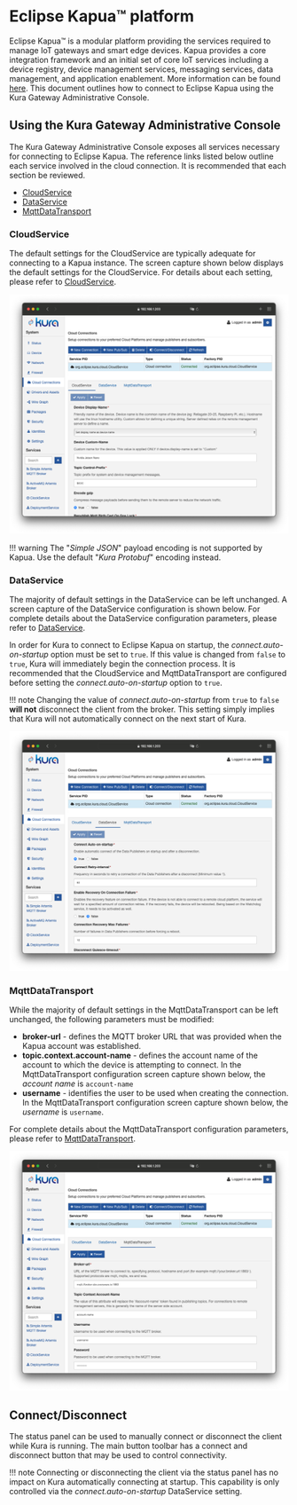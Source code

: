 # Eclipse Kapua&trade; platform

Eclipse Kapua™ is a modular platform providing the services required to manage IoT gateways and smart edge devices. Kapua provides a core integration framework and an initial set of core IoT services including a device registry, device management services, messaging services, data management, and application enablement. More information can be found [here](https://www.eclipse.org/kapua/). This document outlines how to connect to Eclipse Kapua using the Kura Gateway Administrative Console.

## Using the Kura Gateway Administrative Console

The Kura Gateway Administrative Console exposes all services necessary for connecting to Eclipse Kapua. The reference links listed below outline each service involved in the cloud connection. It is recommended that each section be reviewed.

- [CloudService](#cloudservice)
- [DataService](#dataservice)
- [MqttDataTransport](#mqttdatatransport)

### CloudService

The default settings for the CloudService are typically adequate for connecting to a Kapua instance. The screen capture shown below displays the default settings for the CloudService. For details about each setting, please refer to [CloudService](../cloud-api/built-in-cloud.md#cloudservice).

![](images/cloudService.png)

!!! warning
    The "*Simple JSON*" payload encoding is not supported by Kapua. Use the default "*Kura Protobuf*" encoding instead.

### DataService

The majority of default settings in the DataService can be left unchanged. A screen capture of the DataService configuration is shown below. For complete details about the DataService configuration parameters, please refer to [DataService](../cloud-api/built-in-cloud.md#dataservice).

In order for Kura to connect to Eclipse Kapua on startup, the *connect.auto-on-startup* option must be set to `true`. If this value is changed from `false` to `true`, Kura will immediately begin the connection process. It is recommended that the CloudService and MqttDataTransport are configured before setting the *connect.auto-on-startup* option to `true`.

!!! note
    Changing the value of *connect.auto-on-startup* from `true` to `false` **will not** disconnect the client from the broker. This setting simply implies that Kura will not automatically connect on the next start of Kura.

![](images/dataService.png)

### MqttDataTransport

While the majority of default settings in the MqttDataTransport can be left unchanged, the following parameters must be modified:

- **broker-url** - defines the MQTT broker URL that was provided when the Kapua account was established.
- **topic.context.account-name** - defines the account name of the account to which the device is attempting to connect. In the MqttDataTransport configuration screen capture shown below, the *account name* is `account-name`
- **username** - identifies the user to be used when creating the connection. In the MqttDataTransport configuration screen capture shown below, the *username* is `username`.

For complete details about the MqttDataTransport configuration parameters, please refer to [MqttDataTransport](../cloud-api/built-in-cloud.md#mqttdatatransport).

![](images/dataTransport.png)

## Connect/Disconnect

The status panel can be used to manually connect or disconnect the client while Kura is running. The main button toolbar has a connect and disconnect button that may be used to control connectivity.

!!! note
    Connecting or disconnecting the client via the status panel has no impact on Kura automatically connecting at startup. This capability is only controlled via the *connect.auto-on-startup* DataService setting.
